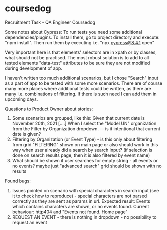 # coursedog
Recruitment Task - QA Engineer Coursedog

Some notes about Cypress:
To run tests you need some additional dependencies/plugins. To install them, go to project directory and execute: "npm install". Then run them by executing i.e. "npx cypress@8.4.1 open"

Very important here is that elements' selectors are in xpath or by classes, what should not be practised. The most robust solution is to add to all tested elements "data-test" attributes to be sure they are not modified during development of app.

I haven't written too much additional scenarios, but I chose "Search" input as a part of app to be tested with some more scenarios. There are of course many more places where additional tests could be written, as there are many i.e. combinations of filtering. If there is such need I can add them in upcoming days. 

Questions to Product Owner about stories:
1. Some scenarios are grouped, like  this: Given that current date is November 20th, 2021 [....] When I select the "Model UN" organization from the Filter by Organization dropdown. -- is it intentional that current date is given?
2. Filtering by Organization (or Event Type) - is this only about filtering from grid "FILTERING" shown on main page or also should work in this way when user already did a search by search input? (if selection is done on search results page, then it is also filtered by event name)
3. What should be shown if user searches for empty string - all events or no events? maybe just "advanced search" grid should be shown with no results

Found bugs:
1. Issues pointed on scenario with special characters in search input (see it to check how to reproduce) - special characters are not parsed correctly as they are sent as params in url. Expected result: Events which contains characters are shown, or no events found. Current behaviour: http404 and "Events not found.
Home page"
2. REQUEST AN EVENT - there is nothing in dropdown - no possibility to request an event 

